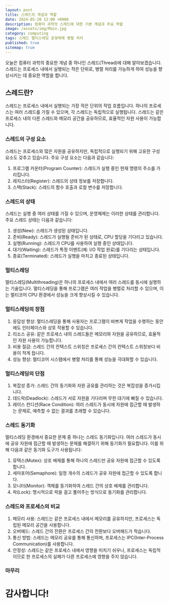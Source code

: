 ```yaml
---
layout: post
title: 스레드의 개념과 역할
date: 2024-05-20 12:00 +0900
description: 컴퓨터 과학의 스레드에 대한 기본 개념과 주요 역할
image: /assets/img/Main.jpg
category: computing
tags: 스레드 멀티스레딩 운영체제 병렬 처리
published: true
sitemap: true
---
```


오늘은 컴퓨터 과학의 중요한 개념 중 하나인 스레드(Thread)에 대해 알아보겠습니다. 스레드는 프로세스 내에서 실행되는 작은 단위로, 병렬 처리를 가능하게 하여 성능을 향상시키는 데 중요한 역할을 합니다.

## 스레드란?
스레드는 프로세스 내에서 실행되는 가장 작은 단위의 작업 흐름입니다. 하나의 프로세스는 여러 스레드를 가질 수 있으며, 각 스레드는 독립적으로 실행됩니다. 스레드는 같은 프로세스 내의 다른 스레드와 메모리 공간을 공유하므로, 효율적인 자원 사용이 가능합니다.

### 스레드의 구성 요소
스레드는 프로세스와 많은 자원을 공유하지만, 독립적으로 실행되기 위해 고유한 구성 요소도 갖추고 있습니다. 주요 구성 요소는 다음과 같습니다:

1. 프로그램 카운터(Program Counter): 스레드가 실행 중인 현재 명령의 주소를 가리킵니다.
2. 레지스터(Register): 스레드의 상태 정보를 저장합니다.
3. 스택(Stack): 스레드의 함수 호출과 로컬 변수를 저장합니다.

### 스레드의 상태
스레드는 실행 중 여러 상태를 가질 수 있으며, 운영체제는 이러한 상태를 관리합니다. 주요 스레드 상태는 다음과 같습니다:

1. 생성(New): 스레드가 생성된 상태입니다.
2. 준비(Ready): 스레드가 실행될 준비가 된 상태로, CPU 할당을 기다리고 있습니다.
3. 실행(Running): 스레드가 CPU를 사용하여 실행 중인 상태입니다.
4. 대기(Waiting): 스레드가 특정 이벤트(예: I/O 작업 완료)를 기다리는 상태입니다.
5. 종료(Terminated): 스레드가 실행을 마치고 종료된 상태입니다.

### 멀티스레딩
멀티스레딩(Multithreading)은 하나의 프로세스 내에서 여러 스레드를 동시에 실행하는 기술입니다. 멀티스레딩을 통해 프로그램은 여러 작업을 병렬로 처리할 수 있으며, 이는 멀티코어 CPU 환경에서 성능을 크게 향상시킬 수 있습니다.

### 멀티스레딩의 장점
1. 응답성 향상: 멀티스레딩을 통해 사용자는 프로그램이 바쁘게 작업을 수행하는 동안에도 인터페이스와 상호 작용할 수 있습니다.
2. 리소스 공유: 같은 프로세스 내의 스레드들은 메모리와 자원을 공유하므로, 효율적인 자원 사용이 가능합니다.
3. 비용 절감: 스레드 간의 컨텍스트 스위칭은 프로세스 간의 컨텍스트 스위칭보다 비용이 적게 듭니다.
4. 성능 향상: 멀티코어 시스템에서 병렬 처리를 통해 성능을 극대화할 수 있습니다.

### 멀티스레딩의 단점
1. 복잡성 증가: 스레드 간의 동기화와 자원 공유를 관리하는 것은 복잡성을 증가시킵니다.
2. 데드락(Deadlock): 스레드가 서로 자원을 기다리며 무한 대기에 빠질 수 있습니다.
3. 레이스 컨디션(Race Condition): 여러 스레드가 동시에 자원에 접근할 때 발생하는 문제로, 예측할 수 없는 결과를 초래할 수 있습니다.

### 스레드 동기화
멀티스레딩 환경에서 중요한 문제 중 하나는 스레드 동기화입니다. 여러 스레드가 동시에 공유 자원에 접근할 때 발생하는 문제를 해결하기 위해 동기화가 필요합니다. 이를 위해 다음과 같은 동기화 도구가 사용됩니다:

1. 뮤텍스(Mutex): 상호 배제를 통해 하나의 스레드만 공유 자원에 접근할 수 있도록 합니다.
2. 세마포어(Semaphore): 일정 개수의 스레드가 공유 자원에 접근할 수 있도록 합니다.
3. 모니터(Monitor): 객체를 동기화하여 스레드 간의 상호 배제를 관리합니다.
4. 락(Lock): 명시적으로 락을 걸고 풀어주는 방식으로 동기화를 관리합니다.

### 스레드와 프로세스의 비교
1. 메모리 사용: 스레드는 같은 프로세스 내에서 메모리를 공유하지만, 프로세스는 독립된 메모리 공간을 사용합니다.
2. 오버헤드: 스레드 간의 전환은 프로세스 간의 전환보다 오버헤드가 적습니다.
3. 통신 방법: 스레드는 메모리 공유를 통해 통신하며, 프로세스는 IPC(Inter-Process Communication)를 사용합니다.
4. 안정성: 스레드는 같은 프로세스 내에서 영향을 미치기 쉬우나, 프로세스는 독립적이므로 한 프로세스의 실패가 다른 프로세스에 영향을 주지 않습니다.


### 마무리


# 감사합니다!

